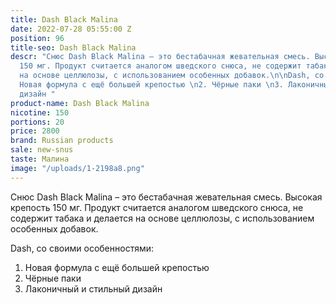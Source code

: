 ```yaml
---
title: Dash Black Malina
date: 2022-07-28 05:55:00 Z
position: 96
title-seo: Dash Black Malina
descr: "Снюс Dash Black Malina – это бестабачная жевательная смесь. Высокая крепость
  150 мг. Продукт считается аналогом шведского снюса, не содержит табака и делается
  на основе целлюлозы, с использованием особенных добавок.\n\nDash, со своими особенностями:\n1.
  Новая формула с ещё большей крепостью \n2. Чёрные паки \n3. Лаконичный и стильный
  дизайн "
product-name: Dash Black Malina
nicotine: 150
portions: 20
price: 2800
brand: Russian products
sale: new-snus
taste: Малина
image: "/uploads/1-2198a8.png"
---
```


Снюс Dash Black Malina – это бестабачная жевательная смесь. Высокая крепость 150 мг. Продукт считается аналогом шведского снюса, не содержит табака и делается на основе целлюлозы, с использованием особенных добавок.

Dash, со своими особенностями:
1. Новая формула с ещё большей крепостью 
2. Чёрные паки 
3. Лаконичный и стильный дизайн 